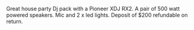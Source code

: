 Great house party Dj pack with a Pioneer XDJ RX2.
A pair of 500 watt powered speakers.
Mic and 2 x led lights.
Deposit of $200 refundable on return.
